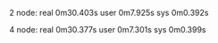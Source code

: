 2 node:
real    0m30.403s
user    0m7.925s
sys     0m0.392s

4 node:
real    0m30.377s
user    0m7.301s
sys     0m0.399s
